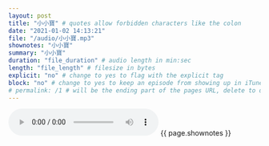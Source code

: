 ```yaml
---
layout: post
title: "小小寶" # quotes allow forbidden characters like the colon
date: "2021-01-02 14:13:21"
file: "/audio/小小寶.mp3"
shownotes: "小小寶"
summary: "小小寶"
duration: "file_duration" # audio length in min:sec
length: "file_length" # filesize in bytes
explicit: "no" # change to yes to flag with the explicit tag
block: "no" # change to yes to keep an episode from showing up in iTunes
# permalink: /1 # will be the ending part of the pages URL, delete to default to the title
---
```


<audio controls>
<source src="{{site.url}}{{site.baseurl}}{{ page.file }}" type="audio/x-mp3">
Your browser does not support the audio element.
</audio>
{{ page.shownotes }}
